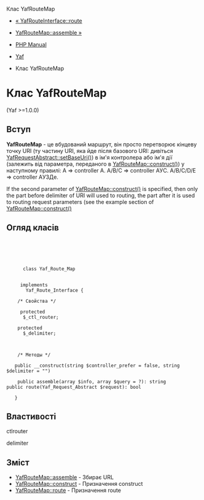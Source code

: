 Клас YafRouteMap

-   [« YafRouteInterface::route](yaf-route-interface.route.html)
    
-   [YafRouteMap::assemble »](yaf-route-map.assemble.html)
    
-   [PHP Manual](index.html)
    
-   [Yaf](book.yaf.html)
    
-   Клас YafRouteMap
    

# Клас YafRouteMap

(Yaf >=1.0.0)

## Вступ

**YafRouteMap** - це вбудований маршрут, він просто перетворює кінцеву точку URI (ту частину URI, яка йде після базового URI: дивіться [YafRequestAbstract::setBaseUri()](yaf-request-abstract.setbaseuri.html)) в ім'я контролера або ім'я дії (залежить від параметра, переданого в [YafRouteMap::construct()](yaf-route-map.construct.html)) у наступному правилі: A => controller A. A/B/C => controller AУC. A/B/C/D/E => controller AУЗДе.

If the second parameter of [YafRouteMap::construct()](yaf-route-map.construct.html) is specified, then only the part before delimiter of URI will used to routing, the part after it is used to routing request parameters (see the example section of [YafRouteMap::construct()](yaf-route-map.construct.html)

## Огляд класів

```classsynopsis



    
     
      class Yaf_Route_Map
     

     implements 
       Yaf_Route_Interface {

    /* Свойства */
    
     protected
      $_ctl_router;

    protected
      $_delimiter;



    /* Методы */
    
   public __construct(string $controller_prefer = false, string $delimiter = "")

    public assemble(array $info, array $query = ?): string
public route(Yaf_Request_Abstract $request): bool

   }
```

## Властивості

ctlrouter

delimiter

## Зміст

-   [YafRouteMap::assemble](yaf-route-map.assemble.html) - Збирає URL
-   [YafRouteMap::construct](yaf-route-map.construct.html) - Призначення construct
-   [YafRouteMap::route](yaf-route-map.route.html) - Призначення route